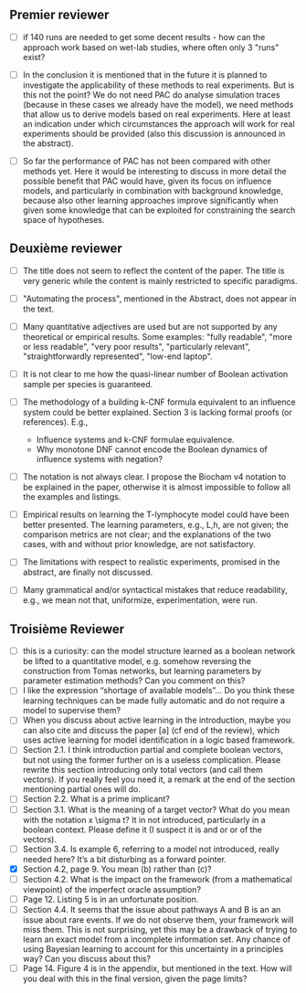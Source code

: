 ## Premier reviewer

- [ ] if 140 runs are needed to get some decent results - how can the approach work based on wet-lab studies, where often only 3 "runs" exist? 
- [ ] In the conclusion it is mentioned that in the future it is planned to investigate the applicability of these methods to real experiments. But is this not the point? We do not need PAC do analyse simulation traces (because in these cases we already have the model), we need methods that allow us to derive models based on real experiments. Here at least an indication under which circumstances the approach will work for real experiments should be provided (also this discussion is announced in the abstract). 

- [ ] So far the performance of PAC has not been compared with other methods yet.  Here it would be interesting to discuss in more detail the possible benefit that PAC would have, given its focus on influence models, and particularly in combination with background knowledge, because also other learning approaches improve significantly when given some knowledge that can be exploited for constraining the search space of hypotheses. 

## Deuxième reviewer

- [ ] The title does not seem to reflect the content of the paper. The title is very generic while the content is mainly restricted to specific paradigms. 

- [ ] "Automating the process", mentioned in the Abstract, does not appear in the text.

- [ ] Many quantitative adjectives are used but are not supported by any theoretical or empirical results. Some examples: "fully readable", "more or less readable", "very poor results", "particularly relevant", "straightforwardly represented", "low-end laptop". 

- [ ] It is not clear to me how the quasi-linear number of Boolean activation sample per species is guaranteed. 

- [ ] The methodology of a building k-CNF formula equivalent to an influence system could be better explained. 
Section 3 is lacking formal proofs (or references). E.g., 
    - Influence systems and k-CNF formulae equivalence. 
    - Why monotone DNF cannot encode the Boolean dynamics of influence systems with negation? 
    
- [ ] The notation is not always clear. I propose the Biocham v4 notation to be explained in the paper, otherwise it is almost impossible to follow all the examples and listings. 

- [ ] Empirical results on learning the T-lymphocyte model could have been better presented. The learning parameters, e.g., L,h, are not given; the comparison metrics are not clear; and the explanations of the two cases, with and without prior knowledge, are not satisfactory. 

- [ ] The limitations with respect to realistic experiments, promised in the abstract, are finally not discussed. 

- [ ] Many grammatical and/or syntactical mistakes that reduce readability, e.g., we mean not that, uniformize, experimentation, were run.

## Troisième Reviewer

- [ ] this is a curiosity: can the model structure learned as a boolean network be lifted to a quantitative model, e.g. somehow reversing the construction from Tomas networks, but learning parameters by parameter estimation methods? Can you comment on this? 
- [ ] I like the expression “shortage of available models”… Do you think these learning techniques can be made fully automatic and do not require a model to supervise them? 
- [ ] When you discuss about active learning in the introduction, maybe you can also cite and discuss the paper [a] (cf end of the review), which uses active learning for model identification in a logic based framework. 
- [ ] Section 2.1. I think introduction partial and complete boolean vectors, but not using the former further on is a useless complication. Please rewrite this section introducing only total vectors (and call them vectors). If you really feel you need it, a remark at the end of the section mentioning partial ones will do.
- [ ] Section 2.2. What is a prime implicant? 
- [ ] Section 3.1. What is the meaning of a target vector? What do you mean with the notation x \sigma t? It in not introduced, particularly in a boolean context. Please define it (I suspect it is and or or of the vectors). 
- [ ] Section 3.4. Is example 6, referring to a model not introduced, really needed here? It’s a bit disturbing as a forward pointer. 
- [x] Section 4.2, page 9. You mean (b) rather than (c)?
- [ ] Section 4.2. What is the impact on the framework (from a mathematical viewpoint) of the imperfect oracle assumption?
- [ ] Page 12. Listing 5 is in an unfortunate position. 
- [ ] Section 4.4. It seems that the issue about pathways A and B is an an issue about rare events. If we do not observe them, your  framework will miss them. This is not surprising, yet this may be a drawback of trying to learn an exact model from a incomplete information set. Any chance of using Bayesian learning to account for this uncertainty in a principles way? Can you discuss about this? 
- [ ] Page 14. Figure 4 is in the appendix, but mentioned in the text. How will you deal with this in the final version, given the page limits?
